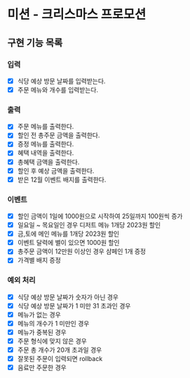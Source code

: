 # 미션 - 크리스마스 프로모션

## 구현 기능 목록

### 입력
  - [x] 식당 예상 방문 날짜를 입력받는다.
  - [x] 주문 메뉴와 개수를 입력받는다.
  
### 출력
  - [x] 주문 메뉴를 출력한다.
  - [x] 할인 전 총주문 금액을 출력한다.
  - [x] 증정 메뉴를 출력한다.
  - [x] 혜택 내역을 출력한다.
  - [x] 총혜택 금액을 출력한다.
  - [x] 할인 후 예상 금액을 출력한다.
  - [x] 받은 12월 이벤트 배지를 출력한다.

### 이벤트
  - [x] 할인 금액이 1일에 1000원으로 시작하여 25일까지 100원씩 증가
  - [x] 일요일 ~ 목요일인 경우 디저트 메뉴 1개당 2023원 할인
  - [x] 금,토에 메인 메뉴를 1개당 2023원 할인
  - [x] 이벤트 달력에 별이 있으면 1000원 할인
  - [x] 총주문 금액이 12만원 이상인 경우 샴페인 1개 증정
  - [x] 가격별 배지 증정
  
### 예외 처리
  - [x] 식당 예상 방문 날짜가 숫자가 아닌 경우
  - [x] 식당 예상 방문 날짜가 1 미만 31 초과인 경우
  - [x] 메뉴가 없는 경우
  - [x] 메뉴의 개수가 1 미만인 경우
  - [x] 메뉴가 중복된 경우
  - [x] 주문 형식에 맞지 않은 경우
  - [x] 주문 총 개수가 20개 초과일 경우
  - [x] 잘못된 주문이 입력되면 rollback
  - [x] 음료만 주문한 경우
